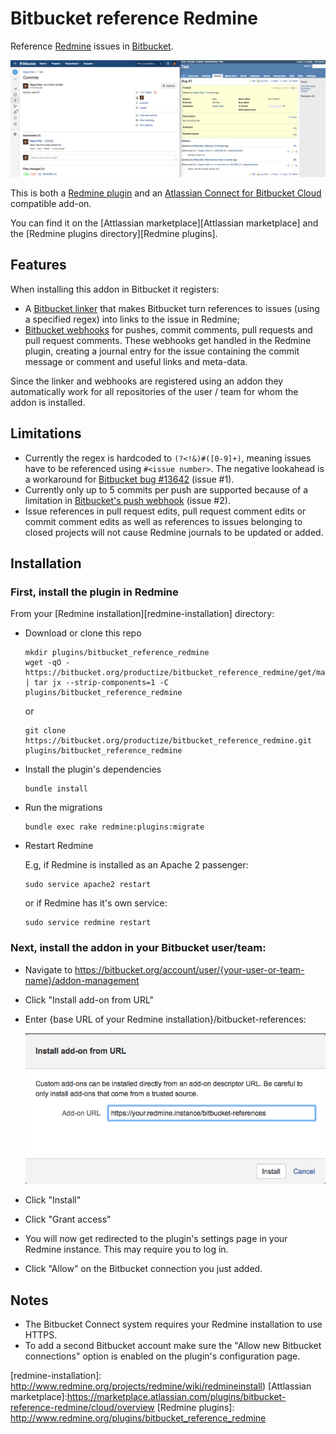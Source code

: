 Bitbucket reference Redmine
===========================

Reference [Redmine][redmine] issues in [Bitbucket][bitbucket].

![Screenshot of issue reference](screenshots/issue_ref.png)

This is both a [Redmine plugin][redmine-plugin] and an
[Atlassian Connect for Bitbucket Cloud][bitbucket-addon] compatible add-on.

You can find it on the [Attlassian marketplace][Attlassian marketplace] and the
[Redmine plugins directory][Redmine plugins].

Features
--------

When installing this addon in Bitbucket it registers:

- A [Bitbucket linker][linkers] that makes Bitbucket turn references to issues
  (using a specified regex) into links to the issue in Redmine;
- [Bitbucket webhooks][webhooks] for pushes, commit comments, pull requests and
  pull request comments. These webhooks get handled in the Redmine plugin,
  creating a journal entry for the issue containing the commit message or comment and
  useful links and meta-data.

Since the linker and webhooks are registered using an addon they automatically
work for all repositories of the user / team for whom the addon is installed.

Limitations
-----------

- Currently the regex is hardcoded to `(?<!&)#([0-9]+)`, meaning issues have to
  be referenced using `#<issue number>`. The negative lookahead is a workaround
  for [Bitbucket bug #13642][bitbucket-links-regex-matches-on-html] (issue #1).
- Currently only up to 5 commits per push are supported because of a limitation
  in [Bitbucket's push webhook][push-webhook] (issue #2).
- Issue references in pull request edits, pull request comment edits or commit
  comment edits as well as references to issues belonging to closed projects
  will not cause Redmine journals to be updated or added.

Installation
------------

### First, install the plugin in Redmine

From your [Redmine installation][redmine-installation] directory:

- Download or clone this repo

    ```
    mkdir plugins/bitbucket_reference_redmine
    wget -qO - https://bitbucket.org/productize/bitbucket_reference_redmine/get/master.tar.bz2 | tar jx --strip-components=1 -C plugins/bitbucket_reference_redmine
    ```
    
    or
    
    ```
    git clone https://bitbucket.org/productize/bitbucket_reference_redmine.git plugins/bitbucket_reference_redmine
    ```

- Install the plugin's dependencies

    ```
    bundle install
    ```

- Run the migrations

    ```
    bundle exec rake redmine:plugins:migrate
    ```

- Restart Redmine

    E.g, if Redmine is installed as an Apache 2 passenger:
    
    ```
    sudo service apache2 restart
    ```
    
    or if Redmine has it's own service:
    
    ```
    sudo service redmine restart
    ```

### Next, install the addon in your Bitbucket user/team:

- Navigate to https://bitbucket.org/account/user/{your-user-or-team-name}/addon-management
- Click "Install add-on from URL"
- Enter {base URL of your Redmine installation}/bitbucket-references:

  ![Screenshot of addon installation](screenshots/install_addon.png)

- Click "Install"
- Click "Grant access"
- You will now get redirected to the plugin's settings page in your Redmine
  instance. This may require you to log in.
- Click "Allow" on the Bitbucket connection you just added.

Notes
-----

- The Bitbucket Connect system requires your Redmine installation to use HTTPS.
- To add a second Bitbucket account make sure the "Allow new Bitbucket
  connections" option is enabled on the plugin's configuration page.

[redmine]: http://www.redmine.org/
[bitbucket]: https://bitbucket.org
[redmine-plugin]: http://www.redmine.org/projects/redmine/wiki/Plugins
[bitbucket-addon]: https://developer.atlassian.com/bitbucket/guides/introduction.html
[linkers]: https://developer.atlassian.com/bitbucket/modules/linkers.html
[webhooks]: https://confluence.atlassian.com/bitbucket/manage-webhooks-735643732.html
[bitbucket-links-regex-matches-on-html]: https://bitbucket.org/site/master/issues/13642/bitbucket-links-regex-matches-on-html
[push-webhook]: https://confluence.atlassian.com/bitbucket/event-payloads-740262817.html#EventPayloads-Push
[redmine-installation]: http://www.redmine.org/projects/redmine/wiki/redmineinstall)
[Attlassian marketplace]:https://marketplace.atlassian.com/plugins/bitbucket-reference-redmine/cloud/overview
[Redmine plugins]: http://www.redmine.org/plugins/bitbucket_reference_redmine

